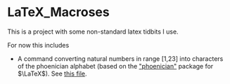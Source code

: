 # LaTeX_Macroses

This is a project with some non-standard latex tidbits I use.

For now this includes

- A command converting natural numbers in range [1,23] into characters of the phoenician alphabet (based on the ["phoenician"](https://ctan.asis.sh/fonts/archaic/phoenician/) package for $\LaTeX$). 
See [this file](Phoenician_lists.md).
